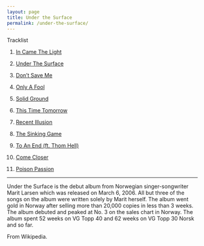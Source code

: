 ```yaml
---
layout: page
title: Under the Surface
permalink: /under-the-surface/
---
```

Tracklist

 01. [In Came The Light](/under-the-surface/In-Came-The-Light.html)

 02. [Under The Surface](/under-the-surface/Under-The-Surface.html)

 03. [Don’t Save Me](/under-the-surface/Dont-Save-Me.html)

 04. [Only A Fool](/under-the-surface/Only-A-Fool.html)

 05. [Solid Ground](/under-the-surface/Solid-Ground.html)

 06. [This Time Tomorrow](/under-the-surface/This-Time-Tomorrow.html)

 07. [Recent Illusion](/under-the-surface/Recent-Illusion.html)

 08. [The Sinking Game](/under-the-surface/The-Sinking-Game.html)

 09. [To An End (ft. Thom Hell)](/under-the-surface/To-An-End.html)

 10. [Come Closer](/under-the-surface/Come-Closer.html)
 
 11. [Poison Passion](/under-the-surface/Poison-Passion.html)
<hr />
Under the Surface is the debut album from Norwegian singer-songwriter Marit Larsen which was released on March 6, 2006. All but three of the songs on the album were written solely by Marit herself. The album went gold in Norway after selling more than 20,000 copies in less than 3 weeks. The album debuted and peaked at No. 3 on the sales chart in Norway. The album spent 52 weeks on VG Topp 40 and 62 weeks on VG Topp 30 Norsk and so far.

From Wikipedia.